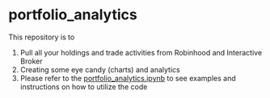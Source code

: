 # portfolio_analytics

This repository is to 

1. Pull all your holdings and trade activities from Robinhood and Interactive Broker
2. Creating some eye candy (charts) and analytics
3. Please refer to the [portfolio_analytics.ipynb]([url](https://github.com/farbodbahari/portfolio_analytics/blob/main/portfolio_analytics.ipynb)https://github.com/farbodbahari/portfolio_analytics/blob/main/portfolio_analytics.ipynb) to see examples and instructions on how to utilize the code  
